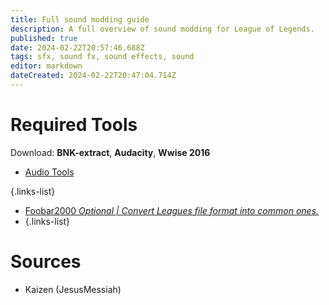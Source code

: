 ```yaml
---
title: Full sound modding guide
description: A full overview of sound modding for League of Legends.
published: true
date: 2024-02-22T20:57:46.688Z
tags: sfx, sound fx, sound effects, sound
editor: markdown
dateCreated: 2024-02-22T20:47:04.714Z
---
```


# Required Tools

Download: **BNK-extract**, **Audacity**, **Wwise 2016** 

- [Audio Tools](/core-guides/tools#sound-fx-audio)

{.links-list}


- [Foobar2000 *Optional | Convert Leagues file format into common ones.*](https://www.foobar2000.org/)
- []()
{.links-list}


# Sources

- Kaizen (JesusMessiah)